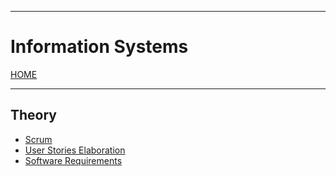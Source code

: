
---
# Information Systems

[HOME](../../README.md)

---
## Theory
- [Scrum](data/scrum.md)
- [User Stories Elaboration](data/us.md)
- [Software Requirements](data/req.md)